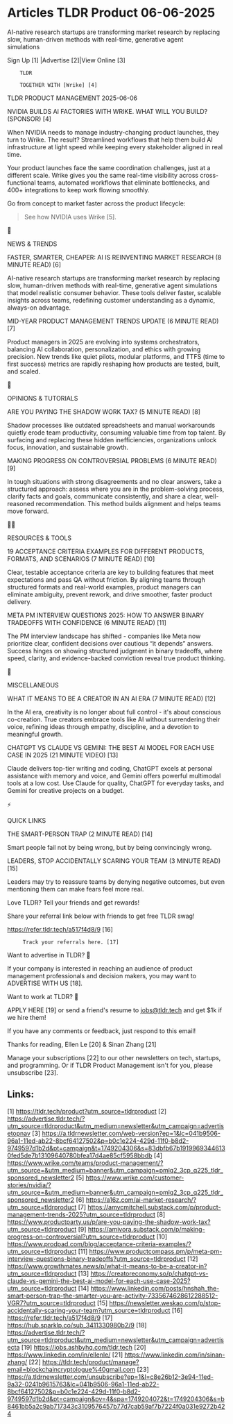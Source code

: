 # Articles TLDR Product 06-06-2025

AI-native research startups are transforming market research by
replacing slow, human-driven methods with real-time, generative agent
simulations ‌ ‌ ‌ ‌ ‌ ‌ ‌ ‌ ‌ ‌ ‌ ‌ ‌ ‌ ‌ ‌ ‌ ‌ ‌ ‌ ‌ ‌ ‌ ‌ ‌ ‌  ‌ ‌ ‌ ‌ ‌ ‌ ‌ ‌ ‌ ‌ ‌ ‌ ‌ ‌ ‌ ‌ ‌ ‌ ‌ ‌ ‌ ‌ ‌ ‌ ‌ ‌ 


 Sign Up [1] |Advertise [2]|View Online [3] 

		TLDR 

		TOGETHER WITH [Wrike] [4]

TLDR PRODUCT MANAGEMENT 2025-06-06

 NVIDIA BUILDS AI FACTORIES WITH WRIKE. WHAT WILL YOU BUILD? (SPONSOR)
[4] 

 When NVIDIA needs to manage industry-changing product launches, they
turn to Wrike. The result? Streamlined workflows that help them build
AI infrastructure at light speed while keeping every stakeholder
aligned in real time.

Your product launches face the same coordination challenges, just at a
different scale. Wrike gives you the same real-time visibility across
cross-functional teams, automated workflows that eliminate
bottlenecks, and 400+ integrations to keep work flowing smoothly.

Go from concept to market faster across the product lifecycle:

> See how NVIDIA uses Wrike [5].

📱 

NEWS & TRENDS

 FASTER, SMARTER, CHEAPER: AI IS REINVENTING MARKET RESEARCH (8 MINUTE
READ) [6] 

 AI-native research startups are transforming market research by
replacing slow, human-driven methods with real-time, generative agent
simulations that model realistic consumer behavior. These tools
deliver faster, scalable insights across teams, redefining customer
understanding as a dynamic, always-on advantage. 

 MID-YEAR PRODUCT MANAGEMENT TRENDS UPDATE (6 MINUTE READ) [7] 

 Product managers in 2025 are evolving into systems orchestrators,
balancing AI collaboration, personalization, and ethics with growing
precision. New trends like quiet pilots, modular platforms, and TTFS
(time to first success) metrics are rapidly reshaping how products are
tested, built, and scaled. 

🚀 

OPINIONS & TUTORIALS

 ARE YOU PAYING THE SHADOW WORK TAX? (5 MINUTE READ) [8] 

 Shadow processes like outdated spreadsheets and manual workarounds
quietly erode team productivity, consuming valuable time from top
talent. By surfacing and replacing these hidden inefficiencies,
organizations unlock focus, innovation, and sustainable growth. 

 MAKING PROGRESS ON CONTROVERSIAL PROBLEMS (6 MINUTE READ) [9] 

 In tough situations with strong disagreements and no clear answers,
take a structured approach: assess where you are in the
problem-solving process, clarify facts and goals, communicate
consistently, and share a clear, well-reasoned recommendation. This
method builds alignment and helps teams move forward. 

🧑‍💻 

RESOURCES & TOOLS

 19 ACCEPTANCE CRITERIA EXAMPLES FOR DIFFERENT PRODUCTS, FORMATS, AND
SCENARIOS (7 MINUTE READ) [10] 

 Clear, testable acceptance criteria are key to building features that
meet expectations and pass QA without friction. By aligning teams
through structured formats and real-world examples, product managers
can eliminate ambiguity, prevent rework, and drive smoother, faster
product delivery. 

 META PM INTERVIEW QUESTIONS 2025: HOW TO ANSWER BINARY TRADEOFFS WITH
CONFIDENCE (6 MINUTE READ) [11] 

 The PM interview landscape has shifted - companies like Meta now
prioritize clear, confident decisions over cautious “it depends”
answers. Success hinges on showing structured judgment in binary
tradeoffs, where speed, clarity, and evidence-backed conviction reveal
true product thinking. 

🎁 

MISCELLANEOUS

 WHAT IT MEANS TO BE A CREATOR IN AN AI ERA (7 MINUTE READ) [12] 

 In the AI era, creativity is no longer about full control - it's
about conscious co-creation. True creators embrace tools like AI
without surrendering their voice, refining ideas through empathy,
discipline, and a devotion to meaningful growth. 

 CHATGPT VS CLAUDE VS GEMINI: THE BEST AI MODEL FOR EACH USE CASE IN
2025 (21 MINUTE VIDEO) [13] 

 Claude delivers top-tier writing and coding, ChatGPT excels at
personal assistance with memory and voice, and Gemini offers powerful
multimodal tools at a low cost. Use Claude for quality, ChatGPT for
everyday tasks, and Gemini for creative projects on a budget. 

⚡ 

QUICK LINKS

 THE SMART-PERSON TRAP (2 MINUTE READ) [14] 

 Smart people fail not by being wrong, but by being convincingly
wrong. 

 LEADERS, STOP ACCIDENTALLY SCARING YOUR TEAM (3 MINUTE READ) [15] 

 Leaders may try to reassure teams by denying negative outcomes, but
even mentioning them can make fears feel more real. 

Love TLDR? Tell your friends and get rewards!

 Share your referral link below with friends to get free TLDR swag! 

 https://refer.tldr.tech/a517f4d8/9 [16] 

		 Track your referrals here. [17] 

Want to advertise in TLDR? 📰

 If your company is interested in reaching an audience of product
management professionals and decision makers, you may want to
ADVERTISE WITH US [18]. 

Want to work at TLDR? 💼

 APPLY HERE [19] or send a friend's resume to jobs@tldr.tech and get
$1k if we hire them! 

 If you have any comments or feedback, just respond to this email! 

Thanks for reading, 
Ellen Le [20] & Sinan Zhang [21] 

 Manage your subscriptions [22] to our other newsletters on tech,
startups, and programming. Or if TLDR Product Management isn't for
you, please unsubscribe [23]. 

 

Links:
------
[1] https://tldr.tech/product?utm_source=tldrproduct
[2] https://advertise.tldr.tech/?utm_source=tldrproduct&utm_medium=newsletter&utm_campaign=advertisetopnav
[3] https://a.tldrnewsletter.com/web-version?ep=1&lc=041b9506-96a1-11ed-ab22-8bcf64127502&p=b0c1e224-429d-11f0-b8d2-9749597d1b2d&pt=campaign&t=1749204306&s=83dbfb67b19199693446130fed5de7b13109640780bfea17d4ae85cf5958bbdb
[4] https://www.wrike.com/teams/product-management/?utm_source=&utm_medium=banner&utm_campaign=pmlq2_3cp_q225_tldr_sponsored_newsletter2
[5] https://www.wrike.com/customer-stories/nvidia/?utm_source=&utm_medium=banner&utm_campaign=pmlq2_3cp_q225_tldr_sponsored_newsletter2
[6] https://a16z.com/ai-market-research/?utm_source=tldrproduct
[7] https://amycmitchell.substack.com/p/product-management-trends-2025?utm_source=tldrproduct
[8] https://www.productparty.us/p/are-you-paying-the-shadow-work-tax?utm_source=tldrproduct
[9] https://amivora.substack.com/p/making-progress-on-controversial?utm_source=tldrproduct
[10] https://www.prodpad.com/blog/acceptance-criteria-examples/?utm_source=tldrproduct
[11] https://www.productcompass.pm/p/meta-pm-interview-questions-binary-tradeoffs?utm_source=tldrproduct
[12] https://www.growthmates.news/p/what-it-means-to-be-a-creator-in?utm_source=tldrproduct
[13] https://creatoreconomy.so/p/chatgpt-vs-claude-vs-gemini-the-best-ai-model-for-each-use-case-2025?utm_source=tldrproduct
[14] https://www.linkedin.com/posts/hnshah_the-smart-person-trap-the-smarter-you-are-activity-7335674628612288512-VGR7?utm_source=tldrproduct
[15] https://newsletter.weskao.com/p/stop-accidentally-scaring-your-team?utm_source=tldrproduct
[16] https://refer.tldr.tech/a517f4d8/9
[17] https://hub.sparklp.co/sub_3411330980b2/9
[18] https://advertise.tldr.tech/?utm_source=tldrproduct&utm_medium=newsletter&utm_campaign=advertisecta
[19] https://jobs.ashbyhq.com/tldr.tech
[20] https://www.linkedin.com/in/ellenle/
[21] https://www.linkedin.com/in/sinan-zhang/
[22] https://tldr.tech/product/manage?email=blockchaincryptologue%40gmail.com
[23] https://a.tldrnewsletter.com/unsubscribe?ep=1&l=c8e26b12-3e94-11ed-9a32-0241b9615763&lc=041b9506-96a1-11ed-ab22-8bcf64127502&p=b0c1e224-429d-11f0-b8d2-9749597d1b2d&pt=campaign&pv=4&spa=1749204072&t=1749204306&s=b8461bb5a2c9ab717343c3109576457b77d7cab59af7b7224f0a031e9272b424